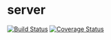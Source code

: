 # server
[![Build Status](https://travis-ci.org/Nedson202/server.svg?branch=master)](https://travis-ci.org/Nedson202/server)
[![Coverage Status](https://coveralls.io/repos/github/Nedson202/server/badge.svg?branch=master)](https://coveralls.io/github/Nedson202/server?branch=master)
